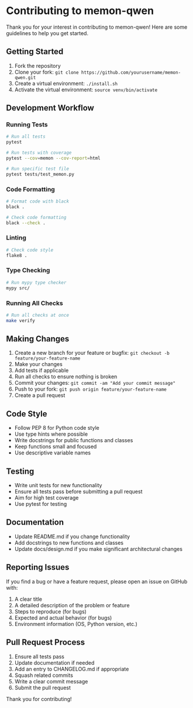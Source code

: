 # Contributing to memon-qwen

Thank you for your interest in contributing to memon-qwen! Here are some guidelines to help you get started.

## Getting Started

1. Fork the repository
2. Clone your fork: `git clone https://github.com/yourusername/memon-qwen.git`
3. Create a virtual environment: `./install.sh`
4. Activate the virtual environment: `source venv/bin/activate`

## Development Workflow

### Running Tests

```bash
# Run all tests
pytest

# Run tests with coverage
pytest --cov=memon --cov-report=html

# Run specific test file
pytest tests/test_memon.py
```

### Code Formatting

```bash
# Format code with black
black .

# Check code formatting
black --check .
```

### Linting

```bash
# Check code style
flake8 .
```

### Type Checking

```bash
# Run mypy type checker
mypy src/
```

### Running All Checks

```bash
# Run all checks at once
make verify
```

## Making Changes

1. Create a new branch for your feature or bugfix: `git checkout -b feature/your-feature-name`
2. Make your changes
3. Add tests if applicable
4. Run all checks to ensure nothing is broken
5. Commit your changes: `git commit -am "Add your commit message"`
6. Push to your fork: `git push origin feature/your-feature-name`
7. Create a pull request

## Code Style

- Follow PEP 8 for Python code style
- Use type hints where possible
- Write docstrings for public functions and classes
- Keep functions small and focused
- Use descriptive variable names

## Testing

- Write unit tests for new functionality
- Ensure all tests pass before submitting a pull request
- Aim for high test coverage
- Use pytest for testing

## Documentation

- Update README.md if you change functionality
- Add docstrings to new functions and classes
- Update docs/design.md if you make significant architectural changes

## Reporting Issues

If you find a bug or have a feature request, please open an issue on GitHub with:

1. A clear title
2. A detailed description of the problem or feature
3. Steps to reproduce (for bugs)
4. Expected and actual behavior (for bugs)
5. Environment information (OS, Python version, etc.)

## Pull Request Process

1. Ensure all tests pass
2. Update documentation if needed
3. Add an entry to CHANGELOG.md if appropriate
4. Squash related commits
5. Write a clear commit message
6. Submit the pull request

Thank you for contributing!